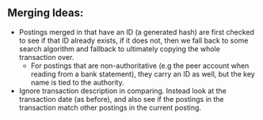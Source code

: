 
## Merging Ideas:

*   Postings merged in that have an ID (a generated hash) are first checked to
    see if that ID already exists, if it does not, then we fall back to some
    search algorithm and fallback to ultimately copying the whole transaction
    over.
    *   For postings that are non-authoritative (e.g the peer account when
        reading from a bank statement), they carry an ID as well, but the key
        name is tied to the authority.
*   Ignore transaction description in comparing. Instead look at the
    transaction date (as before), and also see if the postings in the
    transaction match other postings in the current posting.
